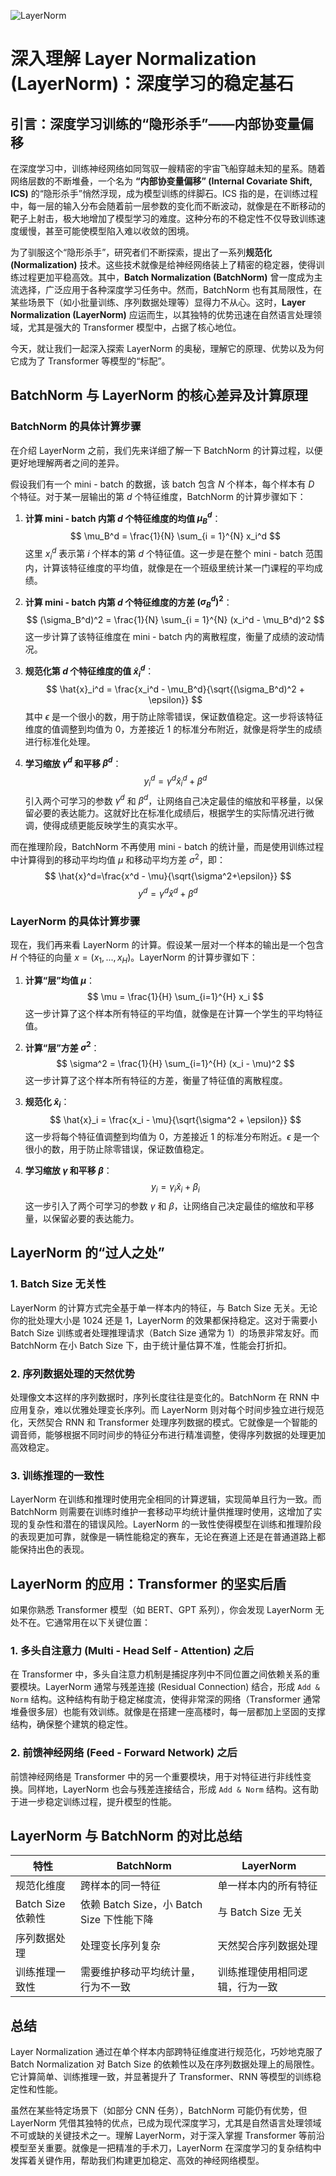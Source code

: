 ![LayerNorm](BigModel/LayerNorm/LayerNorm.png)
# 深入理解 Layer Normalization (LayerNorm)：深度学习的稳定基石

## 引言：深度学习训练的“隐形杀手”——内部协变量偏移

在深度学习中，训练神经网络如同驾驭一艘精密的宇宙飞船穿越未知的星系。随着网络层数的不断堆叠，一个名为 **“内部协变量偏移” (Internal Covariate Shift, ICS)** 的“隐形杀手”悄然浮现，成为模型训练的绊脚石。ICS 指的是，在训练过程中，每一层的输入分布会随着前一层参数的变化而不断波动，就像是在不断移动的靶子上射击，极大地增加了模型学习的难度。这种分布的不稳定性不仅导致训练速度缓慢，甚至可能使模型陷入难以收敛的困境。

为了驯服这个“隐形杀手”，研究者们不断探索，提出了一系列**规范化 (Normalization)** 技术。这些技术就像是给神经网络装上了精密的稳定器，使得训练过程更加平稳高效。其中，**Batch Normalization (BatchNorm)** 曾一度成为主流选择，广泛应用于各种深度学习任务中。然而，BatchNorm 也有其局限性，在某些场景下（如小批量训练、序列数据处理等）显得力不从心。这时，**Layer Normalization (LayerNorm)** 应运而生，以其独特的优势迅速在自然语言处理领域，尤其是强大的 Transformer 模型中，占据了核心地位。

今天，就让我们一起深入探索 LayerNorm 的奥秘，理解它的原理、优势以及为何它成为了 Transformer 等模型的“标配”。

## BatchNorm 与 LayerNorm 的核心差异及计算原理

### BatchNorm 的具体计算步骤

在介绍 LayerNorm 之前，我们先来详细了解一下 BatchNorm 的计算过程，以便更好地理解两者之间的差异。

假设我们有一个 mini - batch 的数据，该 batch 包含 $N$ 个样本，每个样本有 $D$ 个特征。对于某一层输出的第 $d$ 个特征维度，BatchNorm 的计算步骤如下：

1. **计算 mini - batch 内第 $d$ 个特征维度的均值 $\mu_B^d$**：
    $$
    \mu_B^d = \frac{1}{N} \sum_{i = 1}^{N} x_i^d
    $$
    这里 $x_i^d$ 表示第 $i$ 个样本的第 $d$ 个特征值。这一步是在整个 mini - batch 范围内，计算该特征维度的平均值，就像是在一个班级里统计某一门课程的平均成绩。

2. **计算 mini - batch 内第 $d$ 个特征维度的方差 $(\sigma_B^d)^2$**：
    $$
    (\sigma_B^d)^2 = \frac{1}{N} \sum_{i = 1}^{N} (x_i^d - \mu_B^d)^2
    $$
    这一步计算了该特征维度在 mini - batch 内的离散程度，衡量了成绩的波动情况。

3. **规范化第 $d$ 个特征维度的值 $\hat{x}_i^d$**：
    $$
    \hat{x}_i^d = \frac{x_i^d - \mu_B^d}{\sqrt{(\sigma_B^d)^2 + \epsilon}}
    $$
    其中 $\epsilon$ 是一个很小的数，用于防止除零错误，保证数值稳定。这一步将该特征维度的值调整到均值为 0，方差接近 1 的标准分布附近，就像是将学生的成绩进行标准化处理。

4. **学习缩放 $\gamma^d$ 和平移 $\beta^d$**：
    $$
    y_i^d = \gamma^d \hat{x}_i^d + \beta^d
    $$
    引入两个可学习的参数 $\gamma^d$ 和 $\beta^d$，让网络自己决定最佳的缩放和平移量，以保留必要的表达能力。这就好比在标准化成绩后，根据学生的实际情况进行微调，使得成绩更能反映学生的真实水平。

而在推理阶段，BatchNorm 不再使用 mini - batch 的统计量，而是使用训练过程中计算得到的移动平均均值 $\mu$ 和移动平均方差 $\sigma^2$，即：
$$
\hat{x}^d=\frac{x^d - \mu}{\sqrt{\sigma^2+\epsilon}}
$$
$$
y^d = \gamma^d \hat{x}^d + \beta^d
$$

### LayerNorm 的具体计算步骤

现在，我们再来看 LayerNorm 的计算。假设某一层对一个样本的输出是一个包含 $H$ 个特征的向量 $x = (x_1, ..., x_H)$。LayerNorm 的计算步骤如下：

1. **计算“层”均值 $\mu$**：
    $$
    \mu = \frac{1}{H} \sum_{i=1}^{H} x_i
    $$
    这一步计算了这个样本所有特征的平均值，就像是在计算一个学生的平均特征值。

2. **计算“层”方差 $\sigma^2$**：
    $$
    \sigma^2 = \frac{1}{H} \sum_{i=1}^{H} (x_i - \mu)^2
    $$
    这一步计算了这个样本所有特征的方差，衡量了特征值的离散程度。

3. **规范化 $\hat{x}_i$**：
    $$
    \hat{x}_i = \frac{x_i - \mu}{\sqrt{\sigma^2 + \epsilon}}
    $$
    这一步将每个特征值调整到均值为 0，方差接近 1 的标准分布附近。$\epsilon$ 是一个很小的数，用于防止除零错误，保证数值稳定。

4. **学习缩放 $\gamma$ 和平移 $\beta$**：
    $$
    y_i = \gamma_i \hat{x}_i + \beta_i
    $$
    这一步引入了两个可学习的参数 $\gamma$ 和 $\beta$，让网络自己决定最佳的缩放和平移量，以保留必要的表达能力。

## LayerNorm 的“过人之处”

### 1. Batch Size 无关性

LayerNorm 的计算方式完全基于单一样本内的特征，与 Batch Size 无关。无论你的批处理大小是 1024 还是 1，LayerNorm 的效果都保持稳定。这对于需要小 Batch Size 训练或者处理推理请求（Batch Size 通常为 1）的场景非常友好。而 BatchNorm 在小 Batch Size 下，由于统计量估算不准，性能会打折扣。

### 2. 序列数据处理的天然优势

处理像文本这样的序列数据时，序列长度往往是变化的。BatchNorm 在 RNN 中应用复杂，难以优雅处理变长序列。而 LayerNorm 则对每个时间步独立进行规范化，天然契合 RNN 和 Transformer 处理序列数据的模式。它就像是一个智能的调音师，能够根据不同时间步的特征分布进行精准调整，使得序列数据的处理更加高效稳定。

### 3. 训练推理的一致性

LayerNorm 在训练和推理时使用完全相同的计算逻辑，实现简单且行为一致。而 BatchNorm 则需要在训练时维护一套移动平均统计量供推理时使用，这增加了实现的复杂性和潜在的错误风险。LayerNorm 的一致性使得模型在训练和推理阶段的表现更加可靠，就像是一辆性能稳定的赛车，无论在赛道上还是在普通道路上都能保持出色的表现。

## LayerNorm 的应用：Transformer 的坚实后盾

如果你熟悉 Transformer 模型（如 BERT、GPT 系列），你会发现 LayerNorm 无处不在。它通常用在以下关键位置：

### 1. 多头自注意力 (Multi - Head Self - Attention) 之后

在 Transformer 中，多头自注意力机制是捕捉序列中不同位置之间依赖关系的重要模块。LayerNorm 通常与残差连接 (Residual Connection) 结合，形成 `Add & Norm` 结构。这种结构有助于稳定梯度流，使得非常深的网络（Transformer 通常堆叠很多层）也能有效训练。就像是在搭建一座高楼时，每一层都加上坚固的支撑结构，确保整个建筑的稳定性。

### 2. 前馈神经网络 (Feed - Forward Network) 之后

前馈神经网络是 Transformer 中的另一个重要模块，用于对特征进行非线性变换。同样地，LayerNorm 也会与残差连接结合，形成 `Add & Norm` 结构。这有助于进一步稳定训练过程，提升模型的性能。

## LayerNorm 与 BatchNorm 的对比总结

| 特性 | BatchNorm | LayerNorm |
| --- | --- | --- |
| 规范化维度 | 跨样本的同一特征 | 单一样本内的所有特征 |
| Batch Size 依赖性 | 依赖 Batch Size，小 Batch Size 下性能下降 | 与 Batch Size 无关 |
| 序列数据处理 | 处理变长序列复杂 | 天然契合序列数据处理 |
| 训练推理一致性 | 需要维护移动平均统计量，行为不一致 | 训练推理使用相同逻辑，行为一致 |

## 总结

Layer Normalization 通过在单个样本内部跨特征维度进行规范化，巧妙地克服了 Batch Normalization 对 Batch Size 的依赖性以及在序列数据处理上的局限性。它计算简单、训练推理一致，并显著提升了 Transformer、RNN 等模型的训练稳定性和性能。

虽然在某些特定场景下（如部分 CNN 任务），BatchNorm 可能仍有优势，但 LayerNorm 凭借其独特的优点，已成为现代深度学习，尤其是自然语言处理领域不可或缺的关键技术之一。理解 LayerNorm，对于深入掌握 Transformer 等前沿模型至关重要。就像是一把精准的手术刀，LayerNorm 在深度学习的复杂结构中发挥着关键作用，帮助我们构建更加稳定、高效的神经网络模型。
